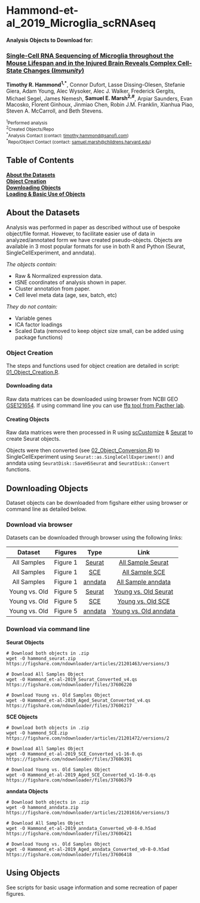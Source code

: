 # Hammond-et-al_2019_Microglia_scRNAseq

#### Analysis Objects to Download for:  
### [**Single-Cell RNA Sequencing of Microglia throughout the Mouse Lifespan and in the Injured Brain Reveals Complex Cell-State Changes (*Immunity*)**](https://doi.org/10.1016/j.immuni.2018.11.004)  
**Timothy R. Hammond<sup>1,\*</sup>**, Connor Dufort, Lasse Dissing-Olesen, Stefanie Giera, Adam Young, Alec Wysoker, Alec J. Walker, Frederick Gergits, Michael Segel, James Nemesh, **Samuel E. Marsh<sup>2,\#</sup>**, Arpiar Saunders, Evan Macosko, Florent Ginhoux, Jinmiao Chen, Robin J.M. Franklin, Xianhua Piao, Steven A. McCarroll, and Beth Stevens.

<sup><sup>1</sup>Performed analysis</sup>   
<sup><sup>2</sup>Created Objects/Repo</sup>  
<sup><sup>\*</sup>Analysis Contact (contact: timothy.hammond@sanofi.com)</sup>  
<sup><sup>\*</sup>Repo/Object Contact (contact: samuel.marsh@childrens.harvard.edu)</sup>  

## Table of Contents  
**[About the Datasets](https://github.com/samuel-marsh/Hammond-et-al_2019_Microglia_scRNAseq#about-the-datasets)**  
**[Object Creation](https://github.com/samuel-marsh/Hammond-et-al_2019_Microglia_scRNAseq#object-creation)**  
**[Downloading Objects](https://github.com/samuel-marsh/Hammond-et-al_2019_Microglia_scRNAseq#downloading-objects)**  
**[Loading & Basic Use of Objects](https://github.com/samuel-marsh/Hammond-et-al_2019_Microglia_scRNAseq#using-objects)**  


##  About the Datasets  
Analysis was performed in paper as described without use of bespoke object/file format.  However, to facilitate easier use of data in analyzed/annotated form we have created pseudo-objects.  Objects are available in 3 most popular formats for use in both R and Python (Seurat, SingleCellExperiment, and anndata).  

*The objects contain:*
- Raw & Normalized expression data.
- tSNE coordinates of analysis shown in paper.  
- Cluster annotation from paper.  
- Cell level meta data (age, sex, batch, etc)

*They do not contain:*
- Variable genes
- ICA factor loadings
- Scaled Data (removed to keep object size small, can be added using package functions)

### Object Creation  
The steps and functions used for object creation are detailed in script: [01_Object_Creation.R](https://github.com/samuel-marsh/Hammond-et-al_2019_Microglia_scRNAseq/blob/main/01_Object_Creation.R).  

#### Downloading data
Raw data matrices can be downloaded using browser from NCBI GEO [GSE121654](https://www.ncbi.nlm.nih.gov/geo/download/?acc=GSE121654&format=file).  If using command line you can use [ffq tool from Pacther lab](https://github.com/pachterlab/ffq).  


  
#### Creating Objects  
Raw data matrices were then processed in R using [scCustomize](https://samuel-marsh.github.io/scCustomize/) & [Seurat](https://github.com/satijalab/seurat) to create Seurat objects.  


Objects were then converted (see [02_Object_Conversion.R](https://github.com/samuel-marsh/Hammond-et-al_2019_Microglia_scRNAseq/blob/main/02_Object_Conversion.R)) to SingleCellExperiment using `Seurat::as.SingleCellExperiment()` and anndata using `SeuratDisk::SaveH5Seurat` and `SeuratDisk::Convert` functions.


## Downloading Objects  
Dataset objects can be downloaded from figshare either using browser or command line as detailed below.  

### Download via browser  
Datasets can be downloaded through browser using the following links:  

| Dataset | Figures | Type | Link |
| :-----: | :-----: | :------: | :------------: |
| All Samples | Figure 1 | [Seurat](https://github.com/satijalab/seurat/wiki/Seurat) | [All Sample Seurat](https://figshare.com/ndownloader/files/37606220) |
| All Samples | Figure 1 | [SCE](https://bioconductor.org/packages/release/bioc/html/SingleCellExperiment.html) | [All Sample SCE](https://figshare.com/ndownloader/files/37606391) |
| All Samples | Figure 1 | [anndata](https://anndata.readthedocs.io/en/latest/) | [All Sample anndata](https://figshare.com/ndownloader/files/37606421) |
| Young vs. Old | Figure 5 | [Seurat](https://github.com/satijalab/seurat/wiki/Seurat) | [Young vs. Old Seurat](https://figshare.com/ndownloader/files/37606217) |
| Young vs. Old | Figure 5 | [SCE](https://bioconductor.org/packages/release/bioc/html/SingleCellExperiment.html) | [Young vs. Old SCE](https://figshare.com/ndownloader/files/37606379) |
| Young vs. Old | Figure 5 | [anndata](https://anndata.readthedocs.io/en/latest/) | [Young vs. Old anndata](https://figshare.com/ndownloader/files/37606418) |

### Download via command line
**Seurat Objects**
```
# Download both objects in .zip
wget -O hammond_seurat.zip https://figshare.com/ndownloader/articles/21201463/versions/3

# Download All Samples Object
wget -O Hammond_et-al-2019_Seurat_Converted_v4.qs https://figshare.com/ndownloader/files/37606220

# Download Young vs. Old Samples Object
wget -O Hammond_et-al-2019_Aged_Seurat_Converted_v4.qs https://figshare.com/ndownloader/files/37606217
```

**SCE Objects**
```
# Download both objects in .zip
wget -O hammond_SCE.zip https://figshare.com/ndownloader/articles/21201472/versions/2

# Download All Samples Object
wget -O Hammond_et-al-2019_SCE_Converted_v1-16-0.qs https://figshare.com/ndownloader/files/37606391

# Download Young vs. Old Samples Object
wget -O Hammond_et-al-2019_Aged_SCE_Converted_v1-16-0.qs https://figshare.com/ndownloader/files/37606379
```

**anndata Objects**
```
# Download both objects in .zip
wget -O hammond_anndata.zip https://figshare.com/ndownloader/articles/21201616/versions/3

# Download All Samples Object
wget -O Hammond_et-al-2019_anndata_Converted_v0-8-0.h5ad https://figshare.com/ndownloader/files/37606421

# Download Young vs. Old Samples Object
wget -O Hammond_et-al-2019_Aged_anndata_Converted_v0-8-0.h5ad https://figshare.com/ndownloader/files/37606418
```

## Using Objects  
See scripts for basic usage information and some recreation of paper figures.
